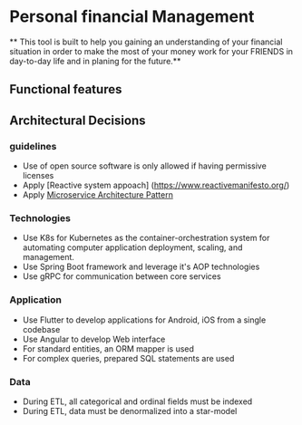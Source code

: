 # Personal financial Management

** This tool is built to help you gaining an understanding of your financial situation in order to make the most of your money work for your FRIENDS in day-to-day life and in planing for the future.**

## Functional features

## Architectural Decisions

### guidelines 

- Use of open source software is only allowed if having permissive licenses
- Apply [Reactive system appoach] (https://www.reactivemanifesto.org/)
- Apply  [Microservice Architecture Pattern](http://martinfowler.com/microservices/)

### Technologies

- Use K8s for Kubernetes as the container-orchestration system for automating computer application deployment, scaling, and management. 
- Use Spring Boot framework and leverage it's AOP technologies
- Use gRPC for communication between core services 

### Application

- Use Flutter to develop applications for Android, iOS from a single codebase
- Use Angular to develop Web interface
- For standard entities, an ORM mapper is used
- For complex queries, prepared SQL statements are used

### Data

- During ETL, all categorical and ordinal fields must be indexed
- During ETL, data must be denormalized into a star-model

 


